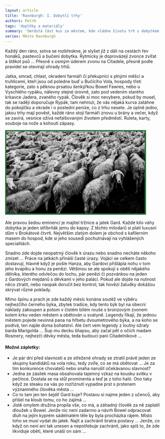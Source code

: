 ```yaml
---
layout: article
title: 'Ravnburgh: I. Dobytčí trhy'
authors: PetrH
tags: 'doplňky a materiály'
summary: 'Smrdutá část kus za městem, kde vládne životu trh s dobytkem a bourárna masa. Občas se vyplatí ztracené hledat zde, nebo naopak nechat tu něco zmizet.'
series: Město Ravnburgh
---
```


Každý den ráno, sotva se rozbřeskne, je slyšet již z dáli na cestách řev honáků, pastevců a bučení dobytka. Rytmicky je doprovázejí zvonce zvířat a štěkot psů … Přesně s osmým úderem zvonu na Citadele, přesně podle pravidel se otevírají ohrady trhů.

Jatka, smrad, chlast, okradení farmáři či překupníci s plnými měšci a truhlicemi, kteří jsou od poledne buď u Bučícího Vola, hospody třetí kategorie, zato s pěknou prsatou šenkýřkou Bowel Fawres, nebo u Vyschlého rypáku, nálevny stejné úrovně, zato pod vedením starého krkavce Jadera, zvaného rypák. Člověk si moc nevybere, pokud by musel, tak se raději doporučuje Rypák, tam nehrozí, že vás nějaká kurva zatáhne do pokojíčku a okrade i o poslední peníze, co z trhu nesete. Je úplně jedno, jakou trhy mají pověst, každé ráno stojí farmáři znovu u brány a večer, když se zavírá, vesnice ožívá nefalšovaným životem předměstí. Ruleta, karty, souboje na nože a kohoutí zápasy.

![](sheep-1148999-960-720-fmt.jpg)

Ale pravou šedou eminencí je majitel tržnice a jatek Gard. Každé kilo váhy dobytka je jeden stříbrňák jemu do kapsy. Z těchto milodarů si platí luxusní dům v Brokátové čtvrti. Největším zlatým dolem je obchod s kafilerním masem do hospod, kde si jeho sousedi pochutnávají na vyhlášených specialitách.

Snadno zde dojde neopatrný člověk k úrazu nebo snadno necháte někoho zmizet … Práce na jatkách přináší časté úrazy. Vojáci se celkem často dostavují, hlavně když je pošle Hanza, aby Gardovi přišlápla nohu v tom jeho kvapíku a honu za penězi. Většinou se ale spokojí s obětí nějakého dělníka, kterého odvlečou do lochu, pár penězi či pozvánkou na jeden z Gardových mejdanů s děvkami v jeho paláci. Pokud ale dojde na nutnost něco ztratit, nebo naopak doručit bez kontrol, tak hovězí žaludky dokážou skrývat různé poklady.

Mimo špínu a prach je zde každý měsíc konána soutěž ve výběru nejhezčího černého býka, zbytek tradice, kdy tento býk byl na obecní náklady zakoupen a potom v čistém bílém rouše s bronzovým zvonem kolem krku veden městem a obětován u svatyně. Legendy říkají, že jednou městem pojede nevinná pana na hřbetu dvoumetrového býka, a na koho se podívá, ten najde doma bohatství. Ale čert vem legendy z loutny ožraly barda Marigolda … Šup mu decku šňapsu, aby začal pět o očích madam Rosmery, nejhezčí děvky města, teda budoucí paní Citadelníkové …

#### Možné zápletky:

- Je pár dní před slavností a ze střežené ohrady se ztratil právě jeden ze skupiny kandidátů na vola roku, tedy zvíře, co se má obětovat … Je za tím konkurence chovatelů nebo snaha narušit očekávanou slavnost?
- Jedna ze zásilek masa obsahovala tajemný vzkaz na kousku svitku v pečínce. Dostala se na stůl prominenta a teď je z toho haló. Ono taky když ze steaku na vás po rozříznutí vypadne prst s prstenem významného člověka města …
- Co to tam jen ten šejdíř Gard kuje? Postavu si najme jeden z učenců, aby přišel na kloub tomu, co ho zajímá …
- Jistě omylem družina propila vše, co má, a záhadný člověk za ně zaplatil dloužek u Bowel. Jenže nic není zadarmo a návrh Bowel odpracovat dluh na jejím kyprém sádelnatém těle by byla procházka rájem. Místo toho se musí vydat do jatek. Najít a zachránit bratra postavy … Jenže, co když on není ani tak unesen a nepotřebuje zachránit, jako spíš to, že zde likviduje oběti, které unáší on sám …
